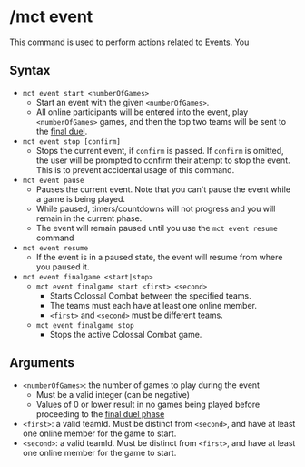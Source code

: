 # /mct event

This command is used to perform actions related to [Events](../events/events.md). You 

## Syntax

- `mct event start <numberOfGames>`
    - Start an event with the given `<numberOfGames>`. 
    - All online participants will be entered into the event, play `<numberOfGames>` games, and then the top two teams will be sent to the [final duel](../events/events.md#final-duel). 
- `mct event stop [confirm]`
    - Stops the current event, if `confirm` is passed. If `confirm` is omitted, the user will be prompted to confirm their attempt to stop the event. This is to prevent accidental usage of this command. 
- `mct event pause`
    - Pauses the current event. Note that you can't pause the event while a game is being played. 
    - While paused, timers/countdowns will not progress and you will remain in the current phase.
    - The event will remain paused until you use the `mct event resume` command
- `mct event resume`
    - If the event is in a paused state, the event will resume from where you paused it. 
- `mct event finalgame <start|stop>`
    - `mct event finalgame start <first> <second>`
        - Starts Colossal Combat between the specified teams. 
        - The teams must each have at least one online member. 
        - `<first>` and `<second>` must be different teams.
    - `mct event finalgame stop`
        - Stops the active Colossal Combat game. 

## Arguments

- `<numberOfGames>`: the number of games to play during the event
    - Must be a valid integer (can be negative)
    - Values of 0 or lower result in no games being played before proceeding to the [final duel phase](../events/events.md#final-duel)
- `<first>`: a valid teamId. Must be distinct from `<second>`, and have at least one online member for the game to start.
- `<second>`: a valid teamId. Must be distinct from `<first>`, and have at least one online member for the game to start.
